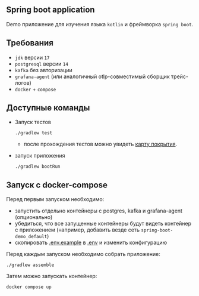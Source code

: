 ## Spring boot application

Demo приложение для изучения языка `kotlin` и фреймворка `spring boot`.

## Требования

* `jdk` версии `17`
* `postgresql` версии `14`
* `kafka` без авторизации
* `grafana-agent` (или аналогичный otlp-совместимый сборщик трейс-логов)
* `docker` + `compose`

## Доступные команды

* Запуск тестов
    ```shell
    ./gradlew test
    ```
  
    * после прохождения тестов можно увидеть [карту покрытия](/build/reports/jacoco/test/html/index.html).
  
* запуск приложения
    ```shell
    ./gradlew bootRun
    ```

## Запуск с docker-compose

Перед первым запуском необходимо:
* запустить отдельно контейнеры с postgres, kafka и grafana-agent (опционально)
* убедиться, что все запущенные контейнеры будут видеть контейнер с приложением (например, добавить везде сеть `spring-boot-demo_default`)
* скопировать [.env.example](/.env.example) в [.env](/.env) и изменить конфигурацию

Перед каждым запуском необходимо собрать приложение:
```shell
./gradlew assemble
```

Затем можно запускать контейнер:
```shell
docker compose up
```